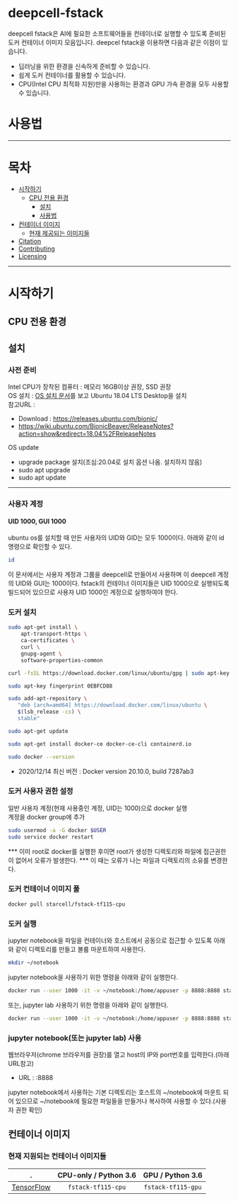 # deepcell-fstack

deepcell fstack은 AI에 필요한 소프트웨어들을 컨테이너로 실행할 수 있도록 준비된 도커 컨테이너 이미지 모음입니다. deepcel fstack을 이용하면 다음과 같은 이점이 있습니다.
- 딥러닝을 위한 환경을 신속하게 준비할 수 있습니다.
- 쉽게 도커 컨테이너를 활용할 수 있습니다.
- CPU(Intel CPU 최적화 지원)만을 사용하는 환경과 GPU 가속 환경을 모두 사용할 수 있습니다.


# 사용법
---

# 목차
- [시작하기](#start)
  - [CPU 전용 환경](#CPU)
    - [설치](#Installation-cpu)
    - [사용법](#Usage-cpu)
- [컨테이너 이미지](#Images)
  - [현재 제공되는 이미지들](#Available-images)
- [Citation](#Citation)
- [Contributing](#Contributing)
- [Licensing](#Licensing)

---

<a name="start"/>

# 시작하기

<a name="CPU"/>

## CPU 전용 환경

## 설치

<a name="Installation-cpu"/>

### 사전 준비
Intel CPU가 장착된 컴퓨터 : 메모리 16GB이상 권장, SSD 권장  
OS 설치 : [OS 설치 문서](doc/os_install.md)를 보고 Ubuntu 18.04 LTS Desktop을 설치  
참고URL :
 - Download : https://releases.ubuntu.com/bionic/
 - https://wiki.ubuntu.com/BionicBeaver/ReleaseNotes?action=show&redirect=18.04%2FReleaseNotes  

OS update
- upgrade package 설치(조심:20.04로 설치 옵션 나옴. 설치하지 않음)  
- sudo apt upgrade  
- sudo apt update  
   
---

### 사용자 계정
#### UID 1000, GUI 1000   
ubuntu os를 설치할 때 만든 사용자의 UID와 GID는 모두 1000이다. 아래와 같이 id 명령으로 확인할 수 있다.
```bash
id
```
이 문서에서는 사용자 계정과 그룹을 deepcell로 만들어서 사용하며 이 deepcell 계정의 UID와 GUI는 1000이다.
fstack의 컨테이너 이미지들은 UID 1000으로 실행되도록 빌드되어 있으므로 사용자 UID 1000인 계정으로 실행하여야 한다.

### 도커 설치
```bash
sudo apt-get install \
    apt-transport-https \
    ca-certificates \
    curl \
    gnupg-agent \
    software-properties-common
```
```bash
curl -fsSL https://download.docker.com/linux/ubuntu/gpg | sudo apt-key add -
```
```bash
sudo apt-key fingerprint 0EBFCD88
```
```bash
sudo add-apt-repository \
   "deb [arch=amd64] https://download.docker.com/linux/ubuntu \
   $(lsb_release -cs) \
   stable"
```
```bash
sudo apt-get update
```
```bash
sudo apt-get install docker-ce docker-ce-cli containerd.io
```
```bash
sudo docker --version
```
- 2020/12/14 최신 버전 :  Docker version 20.10.0, build 7287ab3

### 도커 사용자 권한 설정
일반 사용자 계정(현재 사용중인 계정, UID는 1000)으로 docker 실행  
계정을 docker group에 추가   
```bash
sudo usermod -a -G docker $USER
sudo service docker restart
```

*** 이미 root로 docker를 실행한 후이면 root가 생성한 디렉토리와 파일에 접근권한이 없어서 오류가 발생한다.
*** 이 때는 오류가 나는 파일과 디렉토리의 소유를 변경한다.


### 도커 컨테이너 이미지 풀
```bash
docker pull starcell/fstack-tf115-cpu
```

### 도커 실행
jupyter notebook을 파일을 컨테이너와 호스트에서 공동으로 접근할 수 있도록 아래와 같이 디렉토리를 만들고 볼륨 마운트하여 사용한다.
```bash
mkdir ~/notebook
```
jupyter notebook을 사용하기 위한 명령을 아래와 같이 실행한다.
```bash
docker run --user 1000 -it -v ~/notebook:/home/appuser -p 8888:8888 starcell/fstack-tf115-cpu jupyter notebook --no-browser --ip=0.0.0.0 --allow-root --NotebookApp.token= --notebook-dir='/home/appuser'
```
또는, jupyter lab 사용하기 위한 명령을 아래와 같이 실행한다.
```bash
docker run --user 1000 -it -v ~/notebook:/home/appuser -p 8888:8888 starcell/fstack-tf115-cpu jupyter lab --no-browser --ip=0.0.0.0 --allow-root --NotebookApp.token= --notebook-dir='/home/appuser'
```

### jupyter notebook(또는 jupyter lab) 사용
웹브라우저(chrome 브라우저를 권장)를 열고 host의 IP와 port번호를 입력한다.(아래 URL참고)
- URL : <host IP>:8888   

jupyter notebook에서 사용하는 기본 디렉토리는 호스트의 ~/notebook에 마운트 되어 있으므로 ~/notebook에 필요한 파일들을 만들거나 복사하여 사용할 수 있다.(사용자 권한 확인)

<a name="Images"/>

## 컨테이너 이미지

<a name="Available-images"/>

### 현재 지원되는 컨테이너 이미지들
.                                             | CPU-only / Python 3.6                    | GPU / Python 3.6
:-------------------------------------------: | :--------------------------------------: | :-------------------------------:
 [TensorFlow](http://www.tensorflow.org)      | `fstack-tf115-cpu`                       | `fstack-tf115-gpu`